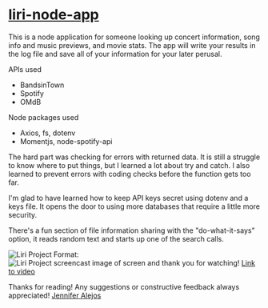 # [liri-node-app](https://alejosjen.github.io/liri-node-app/)

This is a node application for someone looking up concert information, song info and music previews, and movie stats. The app will write your results in the log file and save all of your information for your later perusal.

APIs used
* BandsinTown
* Spotify
* OMdB

Node packages used
* Axios, fs, dotenv
* Momentjs, node-spotify-api


The hard part was checking for errors with returned data. It is still a struggle to know where to put things, but I learned a lot about try and catch. I also learned to prevent errors with coding checks before the function gets too far. 


I'm glad to have learned how to keep API keys secret using dotenv and a keys file. It opens the door to using more databases that require a little more security.


There's a fun section of file information sharing with the "do-what-it-says" option, it reads random text and starts up one of the search calls.

![Liri Project](/images/node_screencast_img.png)
Format: ![Liri Project screencast image of screen and thank you for watching!](https://drive.google.com/file/d/1L-5UOmtUHh4QRJBP9LIeDQTlCYjDvqQK/view)
[Link to video](https://drive.google.com/file/d/1L-5UOmtUHh4QRJBP9LIeDQTlCYjDvqQK/view)

Thanks for reading! Any suggestions or constructive feedback always appreciated!
[Jennifer Alejos](http://www.jenalejos.com)